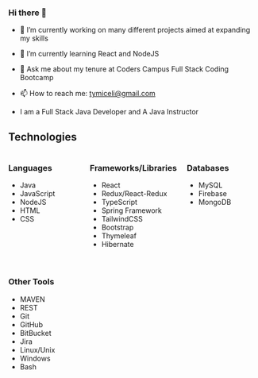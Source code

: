 ### Hi there 👋

- 🔭 I’m currently working on many different projects aimed at expanding my skills
- 🌱 I’m currently learning React and NodeJS
- 💬 Ask me about my tenure at Coders Campus Full Stack Coding Bootcamp
- 📫 How to reach me: tymiceli@gmail.com

- I am a Full Stack Java Developer and A Java Instructor

## Technologies 
<div style="display:grid; grid-template-columns:repeat(3, 1fr); grid-gap: 20px;">
  
  
  <div>
    <h3>Languages</h3>
      <ul>
        <li>Java</li>
        <li>JavaScript</li>
        <li>NodeJS</li>
        <li>HTML</li>
        <li>CSS</li>
      </ul>
</div>
  
  <div>
    <h3>Frameworks/Libraries</h3>
      <ul>
        <li>React</li>
        <li>Redux/React-Redux</li>
        <li>TypeScript</li>
        <li>Spring Framework</li>
        <li>TailwindCSS</li>
        <li> Bootstrap</li>
        <li>Thymeleaf</li>
        <li>Hibernate</li>
      </ul>
  </div>
  
  <div>  
  <h3>Databases</h3>
    <ul>
      <li>MySQL</li>
      <li>Firebase</li>
      <li>MongoDB</li>
    </ul>
  </div>

  <div>
  <h3>Other Tools</h3>
    <ul>
      <li>MAVEN</li>
      <li>REST</li>
      <li>Git</li>
      <li>GitHub</li>
      <li>BitBucket</li>
      <li>Jira</li>
      <li>Linux/Unix</li>
      <li>Windows</li>
      <li>Bash</li>  
    </ul>
  </div>

</div>
